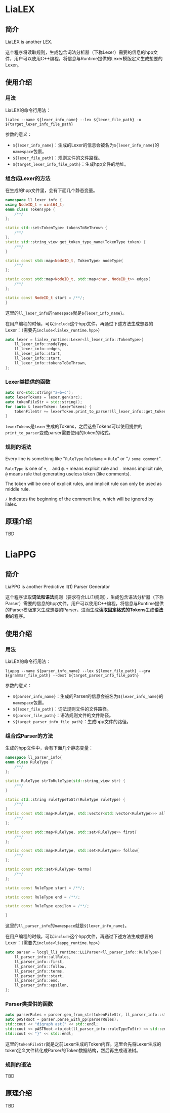 # LiaLEX

## 简介

LiaLEX is another LEX.

这个程序将读取规则，生成包含词法分析器（下称Lexer）需要的信息的hpp文件，用户可以使用C++编程，将信息与Runtime提供的Lexer模版定义生成想要的Lexer。



## 使用介绍

### 用法

LiaLEX的命令行用法：

```shell
lialex --name ${lexer_info_name} --lex ${lexer_file_path} -o ${target_lexer_info_file_path}
```

参数的意义：

* `${lexer_info_name}`：生成的Lexer的信息会被名为`${lexer_info_name}`的`namespace`包裹。
* `${lexer_file_path}`：规则文件的文件路径。
* `${target_lexer_info_file_path}`：生成hpp文件的地址。



### 组合成Lexer的方法

在生成的hpp文件里，会有下面几个静态变量。

```c++
namespace ll_lexer_info {
using NodeID_t = uint64_t;
enum class TokenType {
    /**/
};

static std::set<TokenType> tokensToBeThrown {
    /**/
};
static std::string_view get_token_type_name(TokenType token) {
	/**/
}

static const std::map<NodeID_t, TokenType> nodeType{
    /**/
};

static const std::map<NodeID_t, std::map<char, NodeID_t>> edges{
    /**/
};

static const NodeID_t start = /**/;
}
```

这里的`ll_lexer_info`的`namespace`就是`${lexer_info_name}`。



在用户编程的时候，可以`include`这个hpp文件，再通过下述方法生成想要的Lexer：（需要先`include<lialex_runtime.hpp>`）

```c++
auto lexer = lialex_runtime::Lexer<ll_lexer_info::TokenType>{
    ll_lexer_info::nodeType,
    ll_lexer_info::edges,
    ll_lexer_info::start,
    ll_lexer_info::start,
    ll_lexer_info::tokensToBeThrown,
};
```



### Lexer类提供的函数

```c++
auto src=std::string("a=b+c");
auto lexerTokens = lexer.gen(src);
auto tokenFileStr = std::string();
for (auto & lexerToken: lexerTokens) {
    tokenFileStr += lexerToken.print_to_parser(ll_lexer_info::get_token_type_name);
}
```

`lexerTokens`是`lexer`生成的Tokens，之后这些Tokens可以使用提供的`print_to_parser`变成parser需要使用的token的格式。



### 规则的语法

Every line is something like "`RuleType` `RuleName` = `Rule`" or "`/` `some comment`".

`RuleType` is one of `+`, `-` and `@`. `+` means explicit rule and `-` means implicit rule, `@` means rule that generating useless token (like comments).

The token will be one of explicit rules, and implicit rule can only be used as middle rule.

`/` indicates the beginning of the comment line, which will be ignored by lialex.



## 原理介绍

TBD



# LiaPPG

## 简介

LiaPPG is another Predictive ll(1) Parser Generator

这个程序读取**词法和语法**规则（要求符合LL(1)规则），生成包含语法分析器（下称Parser）需要的信息的hpp文件，用户可以使用C++编程，将信息与Runtime提供的Parser模版定义生成想要的Parser，进而生成**读取固定格式的Tokens**生成**语法树**的程序。



## 使用介绍

### 用法

LiaLEX的命令行用法：

```shell
liappg --name ${parser_info_name} --lex ${lexer_file_path} --gra ${grammar_file_path} --dest ${target_parser_info_file_path}
```

参数的意义：

* `${parser_info_name}`：生成的Parser的信息会被名为`${lexer_info_name}`的`namespace`包裹。
* `${lexer_file_path}`：词法规则文件的文件路径。
* `${parser_file_path}`：语法规则文件的文件路径。
* `${target_parser_info_file_path}`：生成hpp文件的路径。



### 组合成Parser的方法

生成的hpp文件中，会有下面几个静态变量：

```c++
namespace ll_parser_info{
enum class RuleType {
	/**/
};

static RuleType strToRuleType(std::string_view str) {
	/**/
}

static std::string ruleTypeToStr(RuleType ruleType) {
	/**/
}
static const std::map<RuleType, std::vector<std::vector<RuleType>>> allRules{
	/**/
};

static const std::map<RuleType, std::set<RuleType>> first{
	/**/
};

static const std::map<RuleType, std::set<RuleType>> follow{
	/**/
};

static const std::set<RuleType> terms{
	/**/
};

static const RuleType start = /**/;

static const RuleType end = /**/;

static const RuleType epsilon = /**/;

}
```

这里的`ll_parser_info`的`namespace`就是`${lexer_info_name}`。



在用户编程的时候，可以`include`这个hpp文件，再通过下述方法生成想要的Lexer：（需要先`include<liappg_runtime.hpp>`）

```c++
auto parser = locgl_ll1_runtime::LL1Parser<ll_parser_info::RuleType>{
    ll_parser_info::allRules,
    ll_parser_info::first,
    ll_parser_info::follow,
    ll_parser_info::terms,
    ll_parser_info::start,
    ll_parser_info::end,
    ll_parser_info::epsilon,
};
```



### Parser类提供的函数

```c++
auto parserRules = parser.gen_from_str(tokenFileStr, ll_parser_info::strToRuleType);
auto pASTRoot = parser.parse_with_pp(parserRules);
std::cout << "digraph ast{" << std::endl;
std::cout << pASTRoot->to_dot(ll_parser_info::ruleTypeToStr) << std::endl;
std::cout << "}" << std::endl;
```

这里的`tokenFileStr`就是之前Lexer生成的Token内容。这里会先将Lexer生成的token定义文件转化成Parser的Token数据结构，然后再生成语法树。



### 规则的语法

TBD



## 原理介绍

TBD